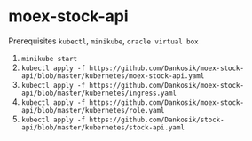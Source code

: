 # moex-stock-api
Prerequisites `kubectl`, `minikube`, `oracle virtual box`<br/>
1. `minikube start`<br/>
2. `kubectl apply -f https://github.com/Dankosik/moex-stock-api/blob/master/kubernetes/moex-stock-api.yaml`<br/>
3. `kubectl apply -f https://github.com/Dankosik/moex-stock-api/blob/master/kubernetes/ingress.yaml`<br/>
4. `kubectl apply -f https://github.com/Dankosik/moex-stock-api/blob/master/kubernetes/role.yaml`<br/>
5. `kubectl apply -f https://github.com/Dankosik/stock-api/blob/master/kubernetes/stock-api.yaml`<br/>
